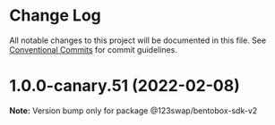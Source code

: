 # Change Log

All notable changes to this project will be documented in this file.
See [Conventional Commits](https://conventionalcommits.org) for commit guidelines.

# 1.0.0-canary.51 (2022-02-08)

**Note:** Version bump only for package @123swap/bentobox-sdk-v2

